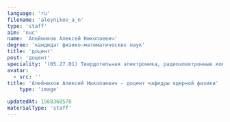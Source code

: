 ```yaml
---
language: 'ru'
filename: 'aleynikov_a_n'
type: 'staff'
aim: 'nuc'
name: 'Алейников Алексей Николаевич'
degree: 'кандидат физико-математических наук'
title: 'доцент'
post: 'доцент'
speciality: '(05.27.01) Твердотельная электроника, радиоэлектронные компоненты, микро- и наноэлектроника на квантовых эффектах'
avatar:
  - src: ''
title: 'Алейников Алексей Николаевич - доцент кафедры ядерной физики'
    type: 'image'

updatedAt: 1568360578
materialType: 'staff'
---
```


